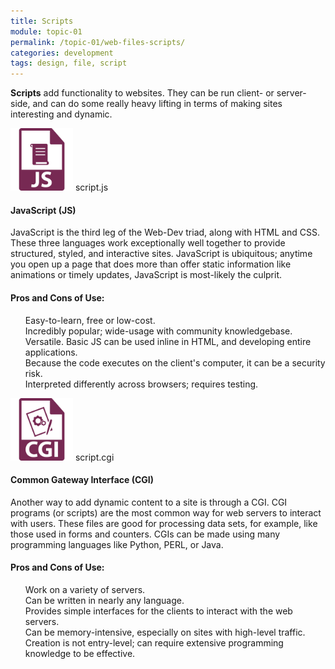 ```yaml
---
title: Scripts
module: topic-01
permalink: /topic-01/web-files-scripts/
categories: development
tags: design, file, script
---
```


<div class="divider-heading"></div>

**Scripts** add functionality to websites. They can be run client- or server-side, and can do some really heavy lifting in terms of making sites interesting and dynamic.


<div class="divider-pg"></div>


<div class="container-row web-files-types">
  <div class="col-lg-2 text-center">
    <img src="../img/web-scripts-js.svg" title="JavaScript" alt="js icon" width="100"/>
    <span>script.js</span>
  </div>
  <div class="col-lg-10">
    <h4>JavaScript (<b>JS</b>)</h4>
    <p>JavaScript is the third leg of the Web-Dev triad, along with HTML and CSS. These three languages work exceptionally well together to provide structured, styled, and interactive sites. JavaScript is ubiquitous; anytime you open up a page that does more than offer static information like animations or timely updates, JavaScript is most-likely the culprit. </p>
    <h4>Pros and Cons of Use:</h4>
    <ul style="list-style-type: none">
      <li class="icon-pro">Easy-to-learn, free or low-cost.</li>
      <li class="icon-pro">Incredibly popular; wide-usage with community knowledgebase.</li>
      <li class="icon-pro">Versatile. Basic JS can be used inline in HTML, and developing entire applications.</li>
      <li class="icon-con">Because the code executes on the client's computer, it can be a security risk.</li>
      <li class="icon-con">Interpreted differently across browsers; requires testing.</li>
    </ul>
  </div>
</div>

<div class="container-row web-files-types">
  <div class="col-lg-2 text-center">
    <img src="../img/web-scripts-cgi.svg" title="CGI" alt="cgi icon" width="100"/>
    <span>script.cgi</span>
  </div>
  <div class="col-lg-10">
    <h4>Common Gateway Interface (<b>CGI</b>)</h4>
    <p>Another way to add dynamic content to a site is through a CGI. CGI programs (or scripts) are the most common way for web servers to interact with users. These files are good for processing data sets, for example, like those used in forms and counters. CGIs can be made using many programming languages like Python, PERL, or Java.</p>
    <h4>Pros and Cons of Use:</h4>
    <ul style="list-style-type: none">
      <li class="icon-pro">Work on a variety of servers.</li>
      <li class="icon-pro">Can be written in nearly any language.</li>
      <li class="icon-pro">Provides simple interfaces for the clients to interact with the web servers.</li>
      <li class="icon-con">Can be memory-intensive, especially on sites with high-level traffic.</li>
      <li class="icon-con">Creation is not entry-level; can require extensive programming knowledge to be effective.</li>
    </ul>
  </div>
</div>
